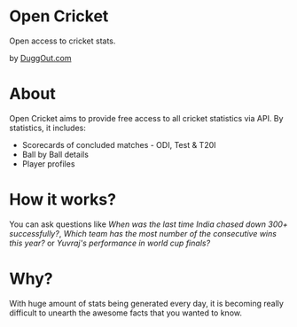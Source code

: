 Open Cricket
============

Open access to cricket stats.

by [DuggOut.com](http://www.duggout.com)

About
=====

Open Cricket aims to provide free access to all cricket statistics via API. By statistics, it includes:

 - Scorecards of concluded matches - ODI, Test & T20I
 - Ball by Ball details
 - Player profiles

How it works?
=============

You can ask questions like *When was the last time India chased down 300+ successfully?*, *Which team has the most number of the consecutive wins this year?* or *Yuvraj's performance in world cup finals?*

Why?
====

With huge amount of stats being generated every day, it is becoming really difficult to unearth the awesome facts that you wanted to know. 
